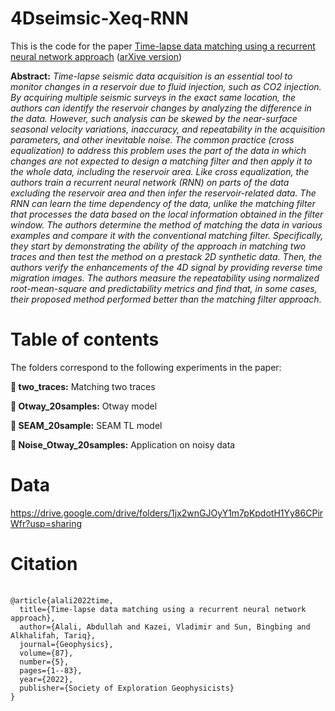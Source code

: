 # 4Dseimsic-Xeq-RNN

This is the code for the paper [Time-lapse data matching using a recurrent neural network approach](https://library.seg.org/doi/epub/10.1190/geo2021-0487.1) ([arXive version](https://arxiv.org/abs/2204.00941))

**Abstract:**
*Time-lapse seismic data acquisition is an essential tool to monitor changes in a reservoir due to fluid injection, such as CO2 injection. By acquiring multiple seismic surveys in the exact same location, the authors can identify the reservoir changes by analyzing the difference in the data. However, such analysis can be skewed by the near-surface seasonal velocity variations, inaccuracy, and repeatability in the acquisition parameters, and other inevitable noise. The common practice (cross equalization) to address this problem uses the part of the data in which changes are not expected to design a matching filter and then apply it to the whole data, including the reservoir area. Like cross equalization, the authors train a recurrent neural network (RNN) on parts of the data excluding the reservoir area and then infer the reservoir-related data. The RNN can learn the time dependency of the data, unlike the matching filter that processes the data based on the local information obtained in the filter window. The authors determine the method of matching the data in various examples and compare it with the conventional matching filter. Specifically, they start by demonstrating the ability of the approach in matching two traces and then test the method on a prestack 2D synthetic data. Then, the authors verify the enhancements of the 4D signal by providing reverse time migration images. The authors measure the repeatability using normalized root-mean-square and predictability metrics and find that, in some cases, their proposed method performed better than the matching filter approach.*

# Table of contents 
The folders correspond to the following experiments in the paper:


**:open_file_folder:  two_traces:**  Matching two traces

**:open_file_folder:  Otway_20samples:** Otway model 
    
**:open_file_folder:  SEAM_20sample:** SEAM TL model

**:open_file_folder:  Noise_Otway_20samples:** Application on noisy data



 # Data 
https://drive.google.com/drive/folders/1jx2wnGJOyY1m7pKpdotH1Yy86CPirWfr?usp=sharing 

 
 # Citation 
 <div class="highlight">
                  <pre class="chroma">
                  <code>
@article{alali2022time,
  title={Time-lapse data matching using a recurrent neural network approach},
  author={Alali, Abdullah and Kazei, Vladimir and Sun, Bingbing and Alkhalifah, Tariq},
  journal={Geophysics},
  volume={87},
  number={5},
  pages={1--83},
  year={2022},
  publisher={Society of Exploration Geophysicists}
}
          </code>

